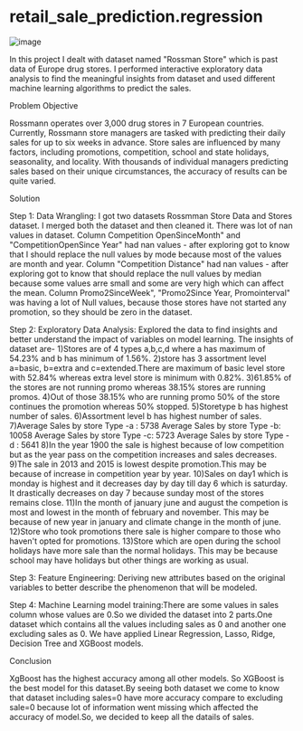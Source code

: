 # retail_sale_prediction.regression

![image](https://user-images.githubusercontent.com/131600014/233893204-895b7fcd-d664-4576-850e-53743f9990b0.png)

In this project I dealt with dataset named "Rossman Store" which is past data of Europe drug stores. I performed interactive exploratory data analysis to find the meaningful insights from dataset and used different machine learning algorithms to predict the sales.

Problem Objective

Rossmann operates over 3,000 drug stores in 7 European countries. Currently, Rossmann store managers are tasked with predicting their daily sales for up to six weeks in advance. Store sales are influenced by many factors, including promotions, competition, school and state holidays, seasonality, and locality. With thousands of individual managers predicting sales based on their unique circumstances, the accuracy of results can be quite varied.

Solution

Step 1: Data Wrangling: I got two datasets Rossmman Store Data and Stores dataset. I merged both the dataset and then cleaned it. There was lot of nan values in    dataset.
Column Competition OpenSinceMonth" and "CompetitionOpenSince Year" had nan values - after exploring got to know that I should replace the null values by mode because most of the values are month and year.
Column "Competition Distance" had nan values - after exploring got to know that should replace the null values by median because some values arre small and some are very high which can affect the mean.
Column Promo2SinceWeek", "Promo2Since Year, Promointerval" was having a lot of Null values, because those stores have not started any promotion, so they should be zero in the dataset.

Step 2: Exploratory Data Analysis: Explored the data to find insights and better understand the impact of variables on model learning. The insights of dataset are-
1)Stores are of 4 types a,b,c,d where a has maximum of 54.23% and b has minimum of 1.56%.
2)store has 3 assortment level a=basic, b=extra and c=extended.There are maximum of basic level store with 52.84% whereas extra level store is minimum with 0.82%.
3)61.85% of the stores are not running promo whereas 38.15% stores are running promos.
4)Out of those 38.15% who are running promo 50% of the store continues the promotion whereas 50% stopped.
5)Storetype b has highest number of sales.
6)Assortment level b has highest number of sales.
7)Average Sales by store Type -a : 5738
  Average Sales by store Type -b: 10058 
  Average Sales by store Type -c: 5723
  Average Sales by store Type -d : 5641
8)In the year 1900 the sale is highest because of low competition but as the year pass on the competition increases and sales decreases.
9)The sale in 2013 and 2015 is lowest despite promotion.This may be because of increase in competition year by year.
10)Sales on day1 which is monday is highest and it decreases day by day till day 6 which is saturday. It drastically decreases on day 7 because sunday most of the stores remains close.
11)In the month of january june and august the competion is most and lowest in the month of february and november. This may be because of new year in january and climate change in the month of june.
12)Store who took promotions there sale is higher compare to those who haven't opted for promotions.
13)Store which are open during the school holidays have more sale than the normal holidays. This may be because school may have holidays but other things are working as usual.

Step 3: Feature Engineering: Deriving new attributes based on the original variables to better describe the phenomenon that will be modeled.

Step 4: Machine Learning model training:There are some values in sales column whose values are 0.So we divided the dataset into 2 parts.One dataset which contains all the values including sales as 0 and another one excluding sales as 0.
We have applied Linear Regression, Lasso, Ridge, Decision Tree and XGBoost models.

Conclusion

XgBoost has the highest accuracy among all other models. So XGBoost is the best model for this dataset.By seeing both dataset we come to know that dataset including sales=0 have more accuracy compare to excluding sale=0 because lot of information went missing which affected the accuracy of model.So, we decided to keep all the datails of sales.
